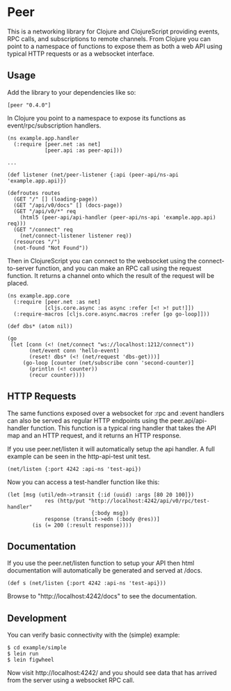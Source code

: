 # Peer

This is a networking library for Clojure and ClojureScript providing events, RPC
calls, and subscriptions to remote channels.  From Clojure you can point to a
namespace of functions to expose them as both a web API using typical HTTP
requests or as a websocket interface.

## Usage

Add the library to your dependencies like so:

    [peer "0.4.0"]

In Clojure you point to a namespace to expose its functions as
event/rpc/subscription handlers.

    (ns example.app.handler
      (:require [peer.net :as net]
                [peer.api :as peer-api]))

    ...

    (def listener (net/peer-listener {:api (peer-api/ns-api 'example.app.api)})

    (defroutes routes
      (GET "/" [] (loading-page))
      (GET "/api/v0/docs" [] (docs-page))
      (GET "/api/v0/*" req
        (html5 (peer-api/api-handler (peer-api/ns-api 'example.app.api) req)))
      (GET "/connect" req
        (net/connect-listener listener req))
      (resources "/")
      (not-found "Not Found"))


Then in ClojureScript you can connect to the websocket using the
connect-to-server function, and you can make an RPC call using the request
function.  It returns a channel onto which the result of the request will be
placed.

    (ns example.app.core
      (:require [peer.net :as net]
                [cljs.core.async :as async :refer [<! >! put!]])
      (:require-macros [cljs.core.async.macros :refer [go go-loop]]))

    (def dbs* (atom nil))

    (go
     (let [conn (<! (net/connect "ws://localhost:1212/connect"))
           (net/event conn 'hello-event)
           (reset! dbs* (<! (net/request 'dbs-get)))]
         (go-loop [counter (net/subscribe conn 'second-counter)]
           (println (<! counter))
           (recur counter))))


## HTTP Requests

The same functions exposed over a websocket for :rpc and :event handlers can
also be served as regular HTTP endpoints using the peer.api/api-handler
function.  This function is a typical ring handler that takes the API map and
an HTTP request, and it returns an HTTP response.

If you use peer.net/listen it will automatically setup the api handler.
A full example can be seen in the http-api-test unit test.

    (net/listen {:port 4242 :api-ns 'test-api})

Now you can access a test-handler function like this:

    (let [msg (util/edn->transit {:id (uuid) :args [80 20 100]})
                res (http/put "http://localhost:4242/api/v0/rpc/test-handler"
                               {:body msg})
                response (transit->edn (:body @res))]
            (is (= 200 (:result response))))

## Documentation

If you use the peer.net/listen function to setup your API then html
documentation will automatically be generated and served at /docs.

    (def s (net/listen {:port 4242 :api-ns 'test-api}))

Browse to "http://localhost:4242/docs" to see the documentation.

## Development

You can verify basic connectivity with the (simple) example:

    $ cd example/simple
    $ lein run
    $ lein figwheel

Now visit http://localhost:4242/ and you should see data that
has arrived from the server using a websocket RPC call.

